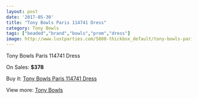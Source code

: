 ```yaml
---
layout: post
date: '2017-05-30'
title: "Tony Bowls Paris 114741 Dress"
category: Tony Bowls
tags: ["beaded","brand","bowls","prom","dress"]
image: http://www.lustparties.com/5808-thickbox_default/tony-bowls-paris-114741-dress.jpg
---
```

Tony Bowls Paris 114741 Dress

On Sales: **$378**
<a href="https://www.lustparties.com/en/tony-bowls/1970-tony-bowls-paris-114741-dress.html"><amp-img layout="responsive" width="600" height="600" src="//www.lustparties.com/5808-thickbox_default/tony-bowls-paris-114741-dress.jpg" alt="Tony Bowls Paris 114741 Dress 0" /></a>
<a href="https://www.lustparties.com/en/tony-bowls/1970-tony-bowls-paris-114741-dress.html"><amp-img layout="responsive" width="600" height="600" src="//www.lustparties.com/5810-thickbox_default/tony-bowls-paris-114741-dress.jpg" alt="Tony Bowls Paris 114741 Dress 1" /></a>
<a href="https://www.lustparties.com/en/tony-bowls/1970-tony-bowls-paris-114741-dress.html"><amp-img layout="responsive" width="600" height="600" src="//www.lustparties.com/5809-thickbox_default/tony-bowls-paris-114741-dress.jpg" alt="Tony Bowls Paris 114741 Dress 2" /></a>

Buy it: [Tony Bowls Paris 114741 Dress](https://www.lustparties.com/en/tony-bowls/1970-tony-bowls-paris-114741-dress.html "Tony Bowls Paris 114741 Dress")

View more: [Tony Bowls](https://www.lustparties.com/en/5-tony-bowls "Tony Bowls")